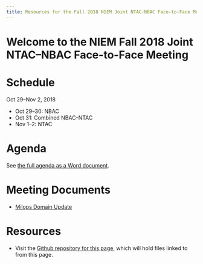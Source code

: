 ```yaml
---
title: Resources for the Fall 2018 NIEM Joint NTAC-NBAC Face-to-Face Meeting
---
```


# Welcome to the NIEM Fall 2018 Joint NTAC&ndash;NBAC Face-to-Face Meeting

# Schedule

Oct 29&ndash;Nov 2, 2018
* Oct 29&ndash;30: NBAC
* Oct 31: Combined NBAC-NTAC
* Nov 1&ndash;2: NTAC

# Agenda

See [the full agenda as a Word document](files/full-agenda.docx).

# Meeting Documents

- [Milops Domain Update](files/milops-domain-update.pptx)

# Resources

- Visit the [Github repository for this page](https://github.com/NIEM/2018-fall), which will hold files linked to from this page.
